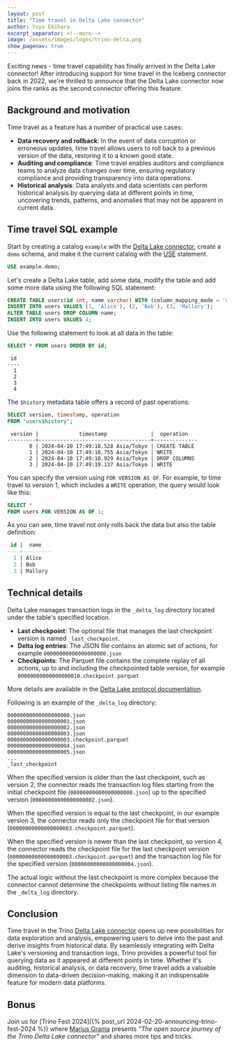 ```yaml
---
layout: post
title: "Time travel in Delta Lake connector"
author: Yuya Ebihara
excerpt_separator: <!--more-->
image: /assets/images/logos/trino-delta.png
show_pagenav: true
---
```


Exciting news - time travel capability has finally arrived in the Delta Lake
connector! After introducing support for time travel in the Iceberg connector
back in 2022, we're thrilled to announce that the Delta Lake connector now joins
the ranks as the second connector offering this feature.

<!--more-->

## Background and motivation

Time travel as a feature has a number of practical use cases:

* **Data recovery and rollback**: In the event of data corruption or erroneous
   updates, time travel allows users to roll back to a previous version of the
   data, restoring it to a known good state.
* **Auditing and compliance**: Time travel enables auditors and compliance
   teams to analyze data changes over time, ensuring regulatory compliance and
   providing transparency into data operations.
* **Historical analysis**: Data analysts and data scientists can perform
   historical analysis by querying data at different points in time, uncovering
   trends, patterns, and anomalies that may not be apparent in current data.


## Time travel SQL example

Start by creating a catalog `example` with the [Delta Lake
connector]({{site.url}}/docs/current/connector/delta-lake.html), create a `demo`
schema, and make it the current catalog with the
[USE]({{site.url}}/docs/current/sql/use.html) statement.

```sql
USE example.demo;
```

Let's create a Delta Lake table, add some data, modify the table and add some
more data using the following SQL statement:

```sql
CREATE TABLE users(id int, name varchar) WITH (column_mapping_mode = 'name');
INSERT INTO users VALUES (1, 'Alice'), (2, 'Bob'), (3, 'Mallory');
ALTER TABLE users DROP COLUMN name;
INSERT INTO users VALUES 4;
```

Use the following statement to look at all data in the table:

```sql
SELECT * FROM users ORDER BY id;
```

```text
 id
----
  1
  2
  3
  4
```

The `$history` metadata table offers a record of past operations:

```sql
SELECT version, timestamp, operation
FROM "users$history";
```

```text
 version |             timestamp              |  operation
---------+------------------------------------+--------------
       0 | 2024-04-10 17:49:18.528 Asia/Tokyo | CREATE TABLE
       1 | 2024-04-10 17:49:18.755 Asia/Tokyo | WRITE
       2 | 2024-04-10 17:49:18.929 Asia/Tokyo | DROP COLUMNS
       3 | 2024-04-10 17:49:19.137 Asia/Tokyo | WRITE
```

You can specify the version using `FOR VERSION AS OF`. For example, to time
travel to version 1, which includes a `WRITE` operation, the query would look
like this:

```sql
SELECT *
FROM users FOR VERSION AS OF 1;
```

As you can see, time travel not only rolls back the data but also the table definition:

```sql
 id |  name
----+---------
  1 | Alice
  2 | Bob
  3 | Mallory
```

## Technical details

Delta Lake manages transaction logs in the `_delta_log` directory located under
the table's specified location.

* **Last checkpoint**: The optional file that manages the last checkpoint
version is named `_last_checkpoint`.
* **Delta log entries**: The JSON file contains an atomic set of actions, for
  example `00000000000000000000.json`
* **Checkpoints**: The Parquet file contains the complete replay of all actions,
up to and including the checkpointed table version, for example
`00000000000000000010.checkpoint.parquet`

More details are available in the [Delta Lake protocol
documentation](https://github.com/delta-io/delta/blob/master/PROTOCOL.md).


Following is an example of the `_delta_log` directory:

```text
00000000000000000000.json
00000000000000000001.json
00000000000000000002.json
00000000000000000003.json
00000000000000000003.checkpoint.parquet
00000000000000000004.json
00000000000000000005.json
...
_last_checkpoint
```

When the specified version is older than the last checkpoint, such as version 2,
the connector reads the transaction log files starting from the initial
checkpoint file (`00000000000000000000.json`) up to the specified version
(`00000000000000000002.json`).

When the specified version is equal to the last checkpoint, in our example
version 3, the connector reads only the checkpoint file for that version
(`00000000000000000003.checkpoint.parquet`).

When the specified version is newer than the last checkpoint, so version 4, the
connector reads the checkpoint file for the last checkpoint version
(`00000000000000000003.checkpoint.parquet`) and the transaction log file for the
specified version (`00000000000000000004.json`).

The actual logic without the last checkpoint is more complex because the
connector cannot determine the checkpoints without listing file names in the
`_delta_log` directory.

## Conclusion

Time travel in the Trino [Delta Lake
connector]({{site.url}}/docs/current/connector/delta-lake.html) opens up new
possibilities for data exploration and analysis, empowering users to delve into
the past and derive insights from historical data. By seamlessly integrating
with Delta Lake's versioning and transaction logs, Trino provides a powerful
tool for querying data as it appeared at different points in time. Whether it's
auditing, historical analysis, or data recovery, time travel adds a valuable
dimension to data-driven decision-making, making it an indispensable feature for
modern data platforms.

## Bonus

Join us for [Trino Fest 2024]({% post_url 2024-02-20-announcing-trino-fest-2024
%}) where [Marius Grama](https://github.com/findinpath) presents *"The open
source journey of the Trino Delta Lake connector"* and shares more tips and
tricks.